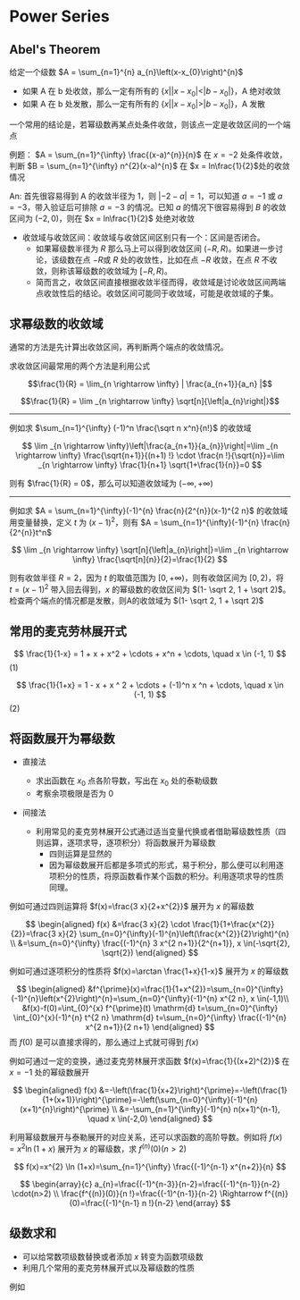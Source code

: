 # Power Series

## Abel's Theorem

给定一个级数 $A = \sum_{n=1}^{n} a_{n}\left(x-x_{0}\right)^{n}$

- 如果 A 在 b 处收敛，那么一定有所有的 $\{x | |x - x_0| < |b - x_0|\}$，A 绝对收敛
- 如果 A 在 b 处发散，那么一定有所有的 $\{x | |x - x_0| > |b - x_0|\}$，A 发散
 
一个常用的结论是，若幂级数再某点处条件收敛，则该点一定是收敛区间的一个端点

例题： $A = \sum_{n=1}^{\infty} \frac{(x-a)^{n}}{n}$ 在 $x = -2$ 处条件收敛，判断 $B = \sum_{n=1}^{\infty} n^{2}(x-a)^{n}$ 在 $x = ln\frac{1}{2}$处的收敛情况


An: 首先很容易得到 A 的收敛半径为 $1$，则 $|-2 - a| = 1$，可以知道 $a = -1$ 或 $a = -3$，带入验证后可排除 $a = -3$ 的情况。已知 $a$ 的情况下很容易得到 $B$ 的收敛区间为 $(-2, 0)$，则在 $x = ln\frac{1}{2}$ 处绝对收敛




- 收敛域与收敛区间：收敛域与收敛区间区别只有一个：区间是否闭合。
  - 如果幂级数半径为 $R$ 那么马上可以得到收敛区间 $(-R, R)$。如果进一步讨论，该级数在点 $-R$或 $R$ 处的收敛性，比如在点 $-R$ 收敛，在点 $R$ 不收敛，则称该幂级数的收敛域为 $[-R,R)$。
  - 简而言之，收敛区间直接根据收敛半径而得，收敛域是讨论收敛区间两端点收敛性后的结论。收敛区间可能同于收敛域，可能是收敛域的子集。

## 求幂级数的收敛域

通常的方法是先计算出收敛区间，再判断两个端点的收敛情况。

求收敛区间最常用的两个方法是利用公式 

$$\frac{1}{R} = \lim_{n \rightarrow \infty} | \frac{a_{n+1}}{a_n} |$$

$$\frac{1}{R} = \lim _{n \rightarrow \infty} \sqrt[n]{\left|a_{n}\right|}$$

---

例如求 $\sum_{n=1}^{\infty} (-1)^n \frac{\sqrt n x^n}{n!}$ 的收敛域

$$
\lim _{n \rightarrow \infty}\left|\frac{a_{n+1}}{a_{n}}\right|=\lim _{n \rightarrow \infty} \frac{\sqrt{n+1}}{(n+1) !} \cdot \frac{n !}{\sqrt{n}}=\lim _{n \rightarrow \infty} \frac{1}{n+1} \sqrt{1+\frac{1}{n}}=0
$$

则有 $\frac{1}{R} = 0$，那么可以知道收敛域为 $(-\infty, +\infty)$

---

例如求 $A = \sum_{n=1}^{\infty}(-1)^{n} \frac{n}{2^{n}}(x-1)^{2 n}$ 的收敛域
用变量替换，定义 $t$ 为 $(x-1)^2$，则有 $A = \sum_{n=1}^{\infty}(-1)^{n} \frac{n}{2^{n}}t^n$

$$
\lim _{n \rightarrow \infty} \sqrt[n]{\left|a_{n}\right|}=\lim _{n \rightarrow \infty} \frac{\sqrt[n]{n}}{2}=\frac{1}{2}
$$

则有收敛半径 $R = 2$，因为 $t$ 的取值范围为 $[0, +\infty)$，则有收敛区间为 $[0, 2)$，将 $t = (x-1)^2$ 带入回去得到，$x$ 的幂级数的收敛区间为 $(1- \sqrt 2, 1 + \sqrt 2)$。检查两个端点的情况都是发散，则A的收敛域为 $(1- \sqrt 2, 1 + \sqrt 2)$

## 常用的麦克劳林展开式

$$ 
\frac{1}{1-x} = 1 + x + x^2 + \cdots + x^n + \cdots, \quad x \in (-1, 1) 
$$ (1)

$$
\frac{1}{1+x} = 1 - x + x ^ 2 + \cdots + (-1)^n x ^n + \cdots, \quad x \in (-1, 1)
$$ (2)

## 将函数展开为幂级数


- 直接法
  - 求出函数在 $x_0$ 点各阶导数，写出在 $x_0$ 处的泰勒级数
  - 考察余项极限是否为 $0$

- 间接法
  - 利用常见的麦克劳林展开公式通过适当变量代换或者借助幂级数性质（四则运算，逐项求导，逐项积分）将函数展开为幂级数
    - 四则运算是显然的
    - 因为幂级数展开后都是多项式的形式，易于积分，那么便可以利用逐项积分的性质，将原函数看作某个函数的积分。利用逐项求导的性质同理。
    
例如可通过四则运算将 $f(x)=\frac{3 x}{2+x^{2}}$ 展开为 $x$ 的幂级数 
    
$$
\begin{aligned}
f(x) &=\frac{3 x}{2} \cdot \frac{1}{1+\frac{x^{2}}{2}}=\frac{3 x}{2} \sum_{n=0}^{\infty}(-1)^{n}\left(\frac{x^{2}}{2}\right)^{n} \\
&=\sum_{n=0}^{\infty} \frac{(-1)^{n} 3 x^{2 n+1}}{2^{n+1}}, x \in(-\sqrt{2}, \sqrt{2})
\end{aligned}
$$

例如可通过逐项积分的性质将 $f(x)=\arctan \frac{1+x}{1-x}$ 展开为 $x$ 的幂级数 

$$
\begin{aligned}
&f^{\prime}(x)=\frac{1}{1+x^{2}}=\sum_{n=0}^{\infty}(-1)^{n}\left(x^{2}\right)^{n}=\sum_{n=0}^{\infty}(-1)^{n} x^{2 n}, x \in(-1,1)\\
&f(x)-f(0)=\int_{0}^{x} f^{\prime}(t) \mathrm{d} t=\sum_{n=0}^{\infty} \int_{0}^{x}(-1)^{n} t^{2 n} \mathrm{d} t=\sum_{n=0}^{\infty} \frac{(-1)^{n} x^{2 n+1}}{2 n+1}
\end{aligned}
$$
而 $f(0)$ 是可以直接求得的，那么通过上式就可得到 $f(x)$ 

例如可通过一定的变换，通过麦克劳林展开求函数 $f(x)=\frac{1}{(x+2)^{2}}$ 在 $x = -1$ 处的幂级数展开

$$
\begin{aligned}
f(x) &=-\left(\frac{1}{x+2}\right)^{\prime}=-\left(\frac{1}{1+(x+1)}\right)^{\prime}=-\left(\sum_{n=0}^{\infty}(-1)^{n}(x+1)^{n}\right)^{\prime} \\
&=-\sum_{n=1}^{\infty}(-1)^{n} n(x+1)^{n-1}, \quad x \in(-2,0)
\end{aligned}
$$

利用幂级数展开与泰勒展开的对应关系，还可以求函数的高阶导数。例如将 $f(x)=x^{2} \ln (1+x)$ 展开为 $x$ 的幂级数，求 $f^{(n)}(0)(n>2)$

$$
f(x)=x^{2} \ln (1+x)=\sum_{n=1}^{\infty} \frac{(-1)^{n-1} x^{n+2}}{n}
$$

$$
\begin{array}{c}
a_{n}=\frac{(-1)^{n-3}}{n-2}=\frac{(-1)^{n-1}}{n-2} \cdot(n>2) \\
\frac{f^{(n)}(0)}{n !}=\frac{(-1)^{n-1}}{n-2} \Rightarrow f^{(n)}(0)=\frac{(-1)^{n-1} n !}{n-2}  
\end{array}
$$


## 级数求和

- 可以给常数项级数替换或者添加 $x$ 转变为函数项级数
- 利用几个常用的麦克劳林展开式以及幂级数的性质

例如